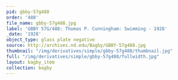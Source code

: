 ```yaml
---
pid: gbby-57g488
order: '488'
file_name: gbby-57g488.jpg
label: 'GBBY 57G/488: Thomas P. Cunningham: Swimming - 1928'
_date: '1928'
object_type: glass plate negative
source: http://archives.nd.edu/Bagby/GBBY-57g488.jpg
thumbnail: "/img/derivatives/simple/gbby-57g488/thumbnail.jpg"
full: "/img/derivatives/simple/gbby-57g488/fullwidth.jpg"
layout: bagby_item
collection: bagby
---
```

